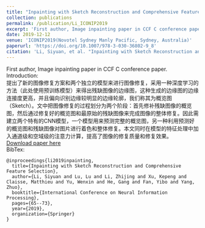 ```yaml
---
title: "Inpainting with Sketch Reconstruction and Comprehensive Feature Selection"
collection: publications
permalink: /publication/Li_ICONIP2019
excerpt: 'First author, Image inpainting paper in CCF C conference paper.'
date: 2019-12-12
venue: 'ICONIP2019(Novotel Sydney Manly Pacific, Sydney, Australia)'
paperurl: 'https://doi.org/10.1007/978-3-030-36802-9_8'
citation: 'Li, Siyuan, et al. "Inpainting with Sketch Reconstruction and Comprehensive Feature Selection." International Conference on Neural Information Processing. Springer, Cham, 2019.'
---
```

First author, Image inpainting paper in CCF C conference paper.
Introduction:  
 提出了新的图像修复方案和两个独立的模型来进行图像修复，采用一种深度学习的方法（此处使用预训练模型）来得出残缺图像的边缘图，这种生成的边缘图的边缘连接度更高，并且偏向识别边缘较明显的边缘轮廓，我们称其为概览图（Sketch）。文中把图像修复的过程划分为两个阶段：首先修补残缺图像的概览图，然后通过修复好的概览图和最原始的残缺图像来完成图像的整体修复。因此需建立两个特有的CNN模型，一个模型用来预测完整的概览图，另一种利用预测好的概览图和残缺图像对图片进行着色和整体修复。本文同时在模型的特征处理中加入通道级和空域级的注意力计算，提高了图像的修复质量和修复效果。  
[Download paper here](http://GuardSkill.github.io/files/Li_ICONIP2019.pdf)  
BibTex:  
```
@inproceedings{li2019inpainting,
  title={Inpainting with Sketch Reconstruction and Comprehensive Feature Selection},
  author={Li, Siyuan and Lu, Lu and Li, Zhijing and Xu, Kepeng and Claisse, Matthieu and Yu, Wenxin and He, Gang and Fan, Yibo and Yang, Zhuo},
  booktitle={International Conference on Neural Information Processing},
  pages={65--73},
  year={2019},
  organization={Springer}
}
```